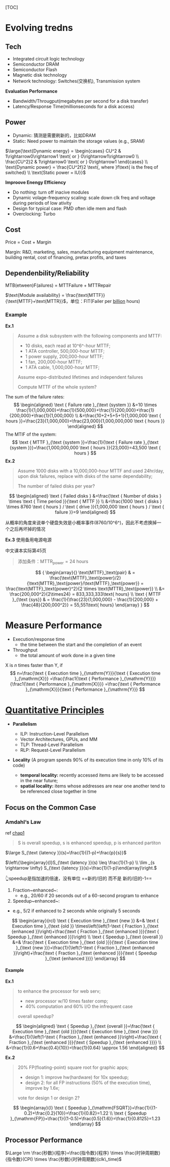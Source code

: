 [TOC]

# Evolving tredns

## Tech

* Integrated circuit logic technology
* Semiconductor DRAM
* Semiconductor Flash
* Magnetic disk technology
* Network technology: Switches(交换机), Transmission system

**Evaluation Performance**

* Bandwidth/Througput(megabytes per second for a disk transfer)
* Latency/Response Time(millionseconds for a disk access)

## Power

* Dynamic: 猜测是需要刷新的，比如DRAM
* Static: Need power to maintain the storage values (e.g., SRAM)

$\large{\text{Dynamic energy} = \begin{cases} CU^2 & 1\rightarrow0\rightarrow1 \text{ or } 0\rightarrow1\rightarrow0 \\ \frac{CU^2}2 & 1\rightarrow0 \text{ or } 0\rightarrow1 \end{cases} \\ \text{Dynamic power} = \frac{CU^2f}2 \text{, where }f\text{ is the freq of switched} \\ \text{Static power = IU}}$

**Improove Enengy Efficiency**

* Do nothing: turn off inacive modules
* Dynamic volage-frequency scaling: scale down clk freq and voltage during periods of low ativity
* Design for typical case: PMD often idle mem and flash
* Overclocking: Turbo

## Cost

Price = Cost + Margin

Margin: R&D, marketing, sales, manufacturing equipment maintenance, building rental, cost of financing, pretax profits, and taxes

## Dependenbility/Reliability

MTB(etween)F(ailures) = MTTFailure + MTTRepair

$\text{Module availability} = \frac{\text{MTTF}}{\text{MTTF}+\text{MTTR}}$，单位：FIT(Failer per <u>billion</u> hours)

### Example

**Ex.1**

> Assume a disk subsystem with the following components and MTTF:
>
> * 10 disks, each read at 10^6^-hour MTTF;
> * 1 ATA controller, 500,000-hour MTTF;
> * 1 power supply, 200,000-hour MTTF;
> * 1 fan, 200,000-hour MTTF; 
> * 1 ATA cable, 1,000,000-hour MTTF;
>
> Assume expo-distributed lifetimes and independent failures
>
> Compute MTTF of the whole system?

The sum of the failure rates:
$$
\begin{aligned}
\text { Failure rate }_{\text {system }} &=10 \times \frac{1}{1,000,000}+\frac{1}{500,000}+\frac{1}{200,000}+\frac{1}{200,000}+\frac{1}{1,000,000} \\
&=\frac{10+2+5+5+1}{1,000,000 \text { hours }}=\frac{23}{1,000,000}=\frac{23,000}{1,000,000,000 \text { hours }}
\end{aligned}
$$
The MTIF of the system:
$$
\text { MTTF }_{\text {system }}=\frac{1}{\text { Failure rate }_{\text {system }}}=\frac{1,000,000,000 \text { hours }}{23,000}=43,500 \text { hours }
$$
**Ex.2**

> Assume 1000 disks with a 10,000,000-hour MTTF and used 24hr/day, upon disk failures, replace with disks of the same dependability;
>
> The number of failed disks per year?

$$
\begin{aligned}
\text { Failed disks } &=\frac{\text { Number of disks } \times \text { Time period }}{\text { MTTF }} \\
&=\frac{1000 \text { disks } \times 8760 \text { hours } / \text { drive }}{1,000,000 \text { hours } / \text { failure }}=9
\end{aligned}
$$

从概率的角度来说单个硬盘失效是小概率事件(8760/10^6^)，因此不考虑换掉一个之后再坏掉的情况

**Ex.3** 使用备用电源电源

中文课本实际第45页

> 添加条件：$\text{MTTR}_\text{power} = 24\text{ hours}$

$$
{
    \begin{array}{}
        \text{MTTF}_\text{pair} & = \frac{\text{MTTF}_\text{power}/2}{\text{MTTR}_\text{power}/\text{MTTF}_\text{power}} = \frac{\text{MTTF}_\text{power}^2}{2 \times \text{MTTR}_\text{power}} 
        \\
        &= \frac{200,000^2}{2\times24} = 833,333,333\text{ hours}
        \\
        \text { MTTF }_{\text {sys}} & = \frac{1}{\frac{23}{1,000,000} - \frac{1}{200,000} + \frac{48}{200,000^2}} = 55,551\text{ hours}
    \end{array}
}
$$



# Measure Performance

* Execution/response time
    * the time between the start and the completion of an event
* Throughput
    * the total amount of work done in a given time



X is *n* times faster than Y, if 
$$
n=\frac{\text { Execution time }_{\mathrm{Y}}}{\text { Execution time }_{\mathrm{X}}}
=\frac{\frac1{\text { Performance }_{\mathrm{Y}}}}{\frac1{\text { Performance }_{\mathrm{X}}}}
=\frac{\text { Performance }_{\mathrm{X}}}{\text { Performance }_{\mathrm{Y}}} 
$$


# <u>Quantitative Principles</u>

* **Parallelism**

    * ILP: Instruction-Level Parallelism
    * Vector Architectures, GPUs, and MM
    * TLP: Thread-Level Parallelism
    * RLP: Request-Level Parallelism

* **Locality** (A program spends 90% of its execution time in only 10% of its code)

  * **temporal locality:** recently accessed items are likely to be accessed in the near future;
  * **spatial locality:** items whose addresses are near one another tend to be referenced close together in time

## Focus on the Common Case

### **Amdahl‘s Law** 

ref [chap1](./1_Intro.md)

> S is overall speedup, s is enhanced speedup, p is enhanced partiton

$\large S_{\text {latency }}(s)=\frac{1}{(1-p)+\frac{p}{s}}$

$\left\{\begin{array}{l}S_{\text {latency }}(s) \leq \frac{1}{1-p} \\ \lim _{s \rightarrow \infty} S_{\text {latency }}(s)=\frac{1}{1-p}\end{array}\right.$

👆speedup是指加速的倍速，没有单位 ==新的/旧的 而不是 新的/旧的-1==



1. Fraction~enhanced~: 
	* e.g., 20/60 if 20 seconds out of a 60-second program to enhance
2. Speedup~enhanced~:
  * e.g., 5/2 if enhanced to 2 seconds while originally 5 seconds

$$
\begin{array}{rcl}
    \text { Execution time }_{\text {new }}
    &=&
    \text { Execution time }_{\text {old }} \times\left(\left(1-\text { Fraction }_{\text {enhanced }}\right)+\frac{\text { Fraction }_{\text {enhanced }}}{\text { Speedup }_{\text {enhanced }}}\right)
    \\
    \text { Speedup }_{\text {overall }}
    &=&
    \frac{\text { Execution time }_{\text {old }}}{\text { Execution time }_{\text {new }}}=\frac{1}{\left(1-\text { Fraction }_{\text {enhanced }}\right)+\frac{\text { Fraction }_{\text {enhanced }}}{\text { Speedup }_{\text {enhanced }}}}
\end{array}
$$

#### Example

**Ex.1**

> to enhance the processor for web serv;
>
> * new processor w/10 times faster comp;
> * 40% computation and 60% I/O the infrequent case
>
> overall speedup?

$$
\begin{aligned}
\text { Speedup }_{\text {overall }}=\frac{\text { Execution time }_{\text {old }}}{\text { Execution time }_{\text {new }}} &=\frac{1}{\left(1-\text { Fraction }_{\text {enhanced }}\right)+\frac{\text { Fraction }_{\text {enhanced }}}{\text { Speedup }_{\text {enhanced }}}} \\
&=\frac{1}{0.6+\frac{0.4}{10}}=\frac{1}{0.64} \approx 1.56
\end{aligned}
$$

**Ex.2**

> 20% FP(floating-point) square root for graphic apps;
>
> * design 1: improve hw(hardware) for 10x speedup;
> * design 2: for all FP instructions (50% of the execution time), improve by 1.6x;
>
> vote for design 1 or design 2?

$$
\begin{array}{l}
\text { Speedup }_{\mathrm{FSQRT}}=\frac{1}{(1-0.2)+\frac{0.2}{10}}=\frac{1}{0.82}=1.22 \\
\text { Speedup }_{\mathrm{FP}}=\frac{1}{(1-0.5)+\frac{0.5}{1.6}}=\frac{1}{0.8125}=1.23
\end{array}
$$

## Processor Performance

$\Large \rm \frac{秒数}{程序}=\frac{指令数}{程序} \times \frac{时钟周期数}{指令数}(CPI) \times \frac{秒数}{时钟周期数}(clk\_time)$

